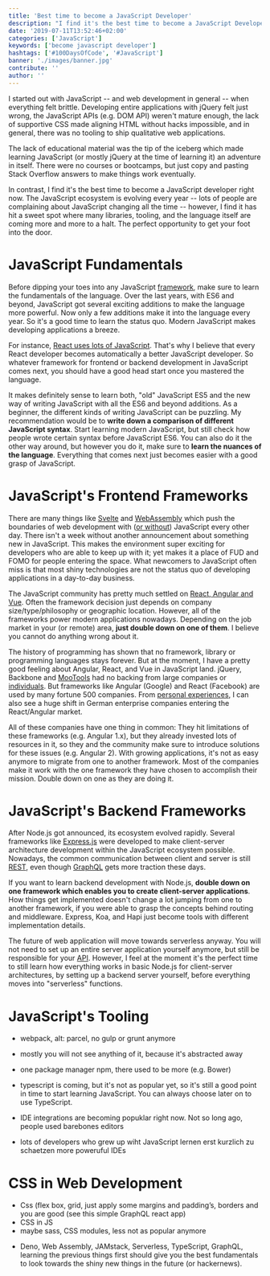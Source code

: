 ```yaml
---
title: 'Best time to become a JavaScript Developer'
description: "I find it's the best time to become a JavaScript Developer ..."
date: '2019-07-11T13:52:46+02:00'
categories: ['JavaScript']
keywords: ['become javascript developer']
hashtags: ['#100DaysOfCode', '#JavaScript']
banner: './images/banner.jpg'
contribute: ''
author: ''
---
```


<Sponsorship />

I started out with JavaScript -- and web development in general -- when everything felt brittle. Developing entire applications with jQuery felt just wrong, the JavaScript APIs (e.g. DOM API) weren't mature enough, the lack of supportive CSS made aligning HTML without hacks impossible, and in general, there was no tooling to ship qualitative web applications.

The lack of educational material was the tip of the iceberg which made learning JavaScript (or mostly jQuery at the time of learning it) an adventure in itself. There were no courses or bootcamps, but just copy and pasting Stack Overflow answers to make things work eventually.

In contrast, I find it's the best time to become a JavaScript developer right now. The JavaScript ecosystem is evolving every year -- lots of people are complaining about JavaScript changing all the time -- however, I find it has hit a sweet spot where many libraries, tooling, and the language itself are coming more and more to a halt. The perfect opportunity to get your foot into the door.

# JavaScript Fundamentals

Before dipping your toes into any JavaScript [framework](/why-frameworks-matter/), make sure to learn the fundamentals of the language. Over the last years, with ES6 and beyond, JavaScript got several exciting additions to make the language more powerful. Now only a few additions make it into the language every year. So it's a good time to learn the status quo. Modern JavaScript makes developing applications a breeze.

For instance, [React uses lots of JavaScript](/javascript-fundamentals-react-requirements/). That's why I believe that every React developer becomes automatically a better JavaScript developer. So whatever framework for frontend or backend development in JavaScript comes next, you should have a good head start once you mastered the language.

It makes definitely sense to learn both, "old" JavaScript ES5 and the new way of writing JavaScript with all the ES6 and beyond additions. As a beginner, the different kinds of writing JavaScript can be puzzling. My recommendation would be to **write down a comparison of different JavaScript syntax**. Start learning modern JavaScript, but still check how people wrote certain syntax before JavaScript ES6. You can also do it the other way around, but however you do it, make sure to **learn the nuances of the language**. Everything that comes next just becomes easier with a good grasp of JavaScript.

# JavaScript's Frontend Frameworks

There are many things like [Svelte](https://github.com/sveltejs/svelte) and [WebAssembly](https://webassembly.org/) which push the boundaries of web development with ([or without](https://github.com/DenisKolodin/yew)) JavaScript every other day. There isn't a week without another announcement about something new in JavaScript. This makes the environment super exciting for developers who are able to keep up with it; yet makes it a place of FUD and FOMO for people entering the space. What newcomers to JavaScript often miss is that most shiny technologies are not the status quo of developing applications in a day-to-day business.

The JavaScript community has pretty much settled on [React, Angular and Vue](/how-to-learn-framework/). Often the framework decision just depends on company size/type/philosophy or geographic location. However, all of the frameworks power modern applications nowadays. Depending on the job market in your (or remote) area, **just double down on one of them**. I believe you cannot do anything wrong about it.

The history of programming has shown that no framework, library or programming languages stays forever. But at the moment, I have a pretty good feeling about Angular, React, and Vue in JavaScript land. jQuery, Backbone and [MooTools](https://en.wikipedia.org/wiki/MooTools) had no backing from large companies or [individuals](https://www.patreon.com/evanyou). But frameworks like Angular (Google) and React (Facebook) are used by many fortune 500 companies. From [personal experiences](/work-with-me/), I can also see a huge shift in German enterprise companies entering the React/Angular market.

All of these companies have one thing in common: They hit limitations of these frameworks (e.g. Angular 1.x), but they already invested lots of resources in it, so they and the community make sure to introduce solutions for these issues (e.g. Angular 2). With growing applications, it's not as easy anymore to migrate from one to another framework. Most of the companies make it work with the one framework they have chosen to accomplish their mission. Double down on one as they are doing it.

# JavaScript's Backend Frameworks

After Node.js got announced, its ecosystem evolved rapidly. Several frameworks like [Express.js](/node-js-express-tutorial/) were developed to make client-server architecture development within the JavaScript ecosystem possible. Nowadays, the common communication between client and server is still [REST](/node-express-server-rest-api/), even though [GraphQL](/the-road-to-graphql-book/) gets more traction these days.

If you want to learn backend development with Node.js, **double down on one framework which enables you to create client-server applications**. How things get implemented doesn't change a lot jumping from one to another framework, if you were able to grasp the concepts behind routing and middleware. Express, Koa, and Hapi just become tools with different implementation details.

The future of web application will move towards serverless anyway. You will not need to set up an entire server application yourself anymore, but still be responsible for your [API](/what-is-an-api-javascript/). However, I feel at the moment it's the perfect time to still learn how everything works in basic Node.js for client-server architectures, by setting up a backend server yourself, before everything moves into "serverless" functions.

# JavaScript's Tooling

- webpack, alt: parcel, no gulp or grunt anymore
- mostly you will not see anything of it, because it's abstracted away

- one package manager npm, there used to be more (e.g. Bower)

- typescript is coming, but it's not as popular yet, so it's still a good point in time to start learning JavaScript. You can always choose later on to use TypeScript.

- IDE integrations are becoming popuklar right now. Not so long ago, people used barebones editors
- lots of developers who grew up wiht JavaScript lernen erst kurzlich zu schaetzen more poweruful IDEs

# CSS in Web Development

- Css (flex box, grid, just apply some margins and padding’s, borders and you are good (see this simple GraphQL react app)
- CSS in JS
- maybe sass, CSS modules, less not as popular anymore

<Divider />

- Deno, Web Assembly, JAMstack, Serverless, TypeScript, GraphQL, learning the previous things first should give you the best fundamentals to look towards the shiny new things in the future (or hackernews).
